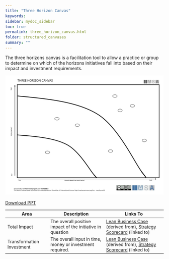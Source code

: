```yaml
---
title: "Three Horizon Canvas"
keywords: 
sidebar: mydoc_sidebar
toc: true
permalink: three_horizon_canvas.html
folder: structured_canvases
summary: ""
---
```


The three horizons canvas is a facilitation tool to allow a practice or group to determine on which of the horizons initiatives fall into based on their impact and investment requirements.

![image001](media/three_horizon_canvas001.svg)

[Download PPT](media/ppt/three_horizon_canvas.ppt)

| Area | Description | Links To |
| --- | --- | --- |
| Total Impact | The overall positive impact of the initiative in question | [Lean Business Case](https://btabok.iasaglobal.org/business-case-nabc-card/) (derived from), [Strategy Scorecard](https://btabok.iasaglobal.org/strategy-scorecard-canvas/) (linked to) |
| Transformation Investment | The overall input in time, money or investment required. | [Lean Business Case](https://btabok.iasaglobal.org/business-case-nabc-card/) (derived from), [Strategy Scorecard](https://btabok.iasaglobal.org/strategy-scorecard-canvas/) (linked to) |